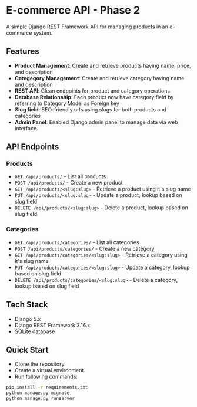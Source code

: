 # E-commerce API - Phase 2

A simple Django REST Framework API for managing products in an e-commerce system.

## Features
- **Product Management**: Create and retrieve products having name, price, and description
- **Categegory Management**: Create and retrieve category having name and description
- **REST API**: Clean endpoints for product and category operations
- **Database Relationship**: Each product now have category field by referring to Category Model as Foreign key
- **Slug field**: SEO-friendly urls using slugs for both products and categories
- **Admin Panel**:  Enabled Django admin panel to manage data via web interface.

## API Endpoints
### Products
- `GET /api/products/` - List all products
- `POST /api/products/` - Create a new product
- `GET /api/products/<slug:slug>` - Retrieve a product using it's slug name
- `PUT /api/products/<slug:slug>` - Update a product, lookup based on slug field
- `DELETE /api/products/<slug:slug>` - Delete a product, lookup based on slug field
### Categories
- `GET /api/products/categories/` - List all categories
- `POST /api/products/categories/` - Create a new category
- `GET /api/products/categories/<slug:slug>` - Retrieve a category using it's slug name
- `PUT /api/products/categories/<slug:slug>` - Update a category, lookup based on slug field
- `DELETE /api/products/categories/<slug:slug>` - Delete a category, lookup based on slug field

## Tech Stack
- Django 5.x
- Django REST Framework 3.16.x
- SQLite database

## Quick Start
- Clone the repository. 
- Create a virtual environment.
- Run following commands: 
```bash
pip install -r requirements.txt
python manage.py migrate
python manage.py runserver
```